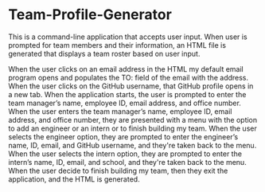 # Team-Profile-Generator

This is a command-line application that accepts user input. When user is prompted for team members and their information, an HTML file is generated that displays a team roster based on user input.

When the user clicks on an email address in the HTML my default email program opens and populates the TO: field of the email with the address. When the user clicks on the GitHub username, that GitHub profile opens in a new tab.
When the application starts, the user is prompted to enter the team manager’s name, employee ID, email address, and office number. When the user enters the team manager’s name, employee ID, email address, and office number, they are presented with a menu with the option to add an engineer or an intern or to finish building my team. When the user selects the engineer option, they are prompted to enter the engineer’s name, ID, email, and GitHub username, and they're taken back to the menu. When the user selects the intern option, they are prompted to enter the intern’s name, ID, email, and school, and they're taken back to the menu. When the user decide to finish building my team, then they exit the application, and the HTML is generated.